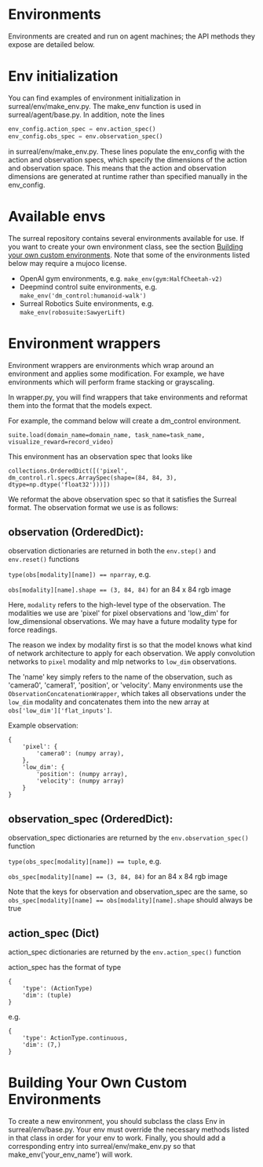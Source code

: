 # Environments

Environments are created and run on agent machines; the API methods they expose
are detailed below.

# Env initialization
You can find examples of environment initialization in surreal/env/make_env.py.
The make_env function is used in surreal/agent/base.py. In addition, note the lines

```python
env_config.action_spec = env.action_spec()
env_config.obs_spec = env.observation_spec()
```
    
in surreal/env/make_env.py.  These lines populate the env_config with the action
and observation specs, which specify the dimensions of the action and observation
space.  This means that the action and observation dimensions are generated at
runtime rather than specified manually in the env_config.

# Available envs

The surreal repository contains several environments available for use.  If you want
to create your own environment class, see the section
[Building your own custom environments](#building-your-own-custom-environments).
Note that some of the environments listed below may require a mujoco license.

- OpenAI gym environments, e.g. `make_env(gym:HalfCheetah-v2)`
- Deepmind control suite environments, e.g. `make_env('dm_control:humanoid-walk')`
- Surreal Robotics Suite environments, e.g. `make_env(robosuite:SawyerLift)`

# Environment wrappers
Environment wrappers are environments which wrap around an environment and
applies some modification. For example, we have environments which will perform
frame stacking or grayscaling.

In wrapper.py, you will find wrappers that take environments and reformat them into the format that the models expect.

For example, the command below will create a dm_control environment.

`suite.load(domain_name=domain_name, task_name=task_name, visualize_reward=record_video)`

This environment has an observation spec that looks like

`collections.OrderedDict([('pixel', dm_control.rl.specs.ArraySpec(shape=(84, 84, 3), dtype=np.dtype('float32')))])`

We reformat the above observation spec so that it satisfies the Surreal format. The observation format we use is as follows:

## observation (OrderedDict):
observation dictionaries are returned in both the `env.step()` and `env.reset()` functions

`type(obs[modality][name]) == nparray`, e.g.

`obs[modality][name].shape == (3, 84, 84)` for an 84 x 84 rgb image

Here, `modality` refers to the high-level type of the observation.  The modalities we use are 'pixel' for pixel observations
and 'low_dim' for low_dimensional observations.  We may have a future modality type for force readings.

The reason we index by modality first is so that the model knows what kind of network architecture to apply for each
observation. We apply convolution networks to `pixel` modality and mlp networks to `low_dim` observations.

The 'name' key simply refers to the name of the observation, such as 'camera0', 'camera1', 'position', or 'velocity'.
Many environments use the `ObservationConcatenationWrapper`, which takes all observations under the `low_dim` modality and
concatenates them into the new array at `obs['low_dim']['flat_inputs']`.

Example observation:

```
{
    'pixel': {
        'camera0': (numpy array),
    },
    'low_dim': {
        'position': (numpy array),
        'velocity': (numpy array)
    }
}
```

## observation_spec (OrderedDict):
observation_spec dictionaries are returned by the `env.observation_spec()` function

`type(obs_spec[modality][name]) == tuple`, e.g.

`obs_spec[modality][name] == (3, 84, 84)` for an 84 x 84 rgb image

Note that the keys for observation and observation_spec are the same,
so `obs_spec[modality][name] == obs[modality][name].shape` should always be true

## action_spec (Dict)
action_spec dictionaries are returned by the `env.action_spec()` function

action_spec has the format of type

```
{
    'type': (ActionType)
    'dim': (tuple)
}
```

e.g.

```
{
    'type': ActionType.continuous,
    'dim': (7,)
}
```

# Building Your Own Custom Environments
To create a new environment, you should subclass the class Env in surreal/env/base.py.
Your env must override the necessary methods listed in that class in order for your env
to work.  Finally, you should add a corresponding entry into surreal/env/make_env.py
so that make_env('your_env_name') will work.
